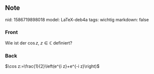 ## Note
nid: 1586719898018
model: LaTeX-deb4a
tags: wichtig
markdown: false

### Front
Wie ist der $\cos z$, $z \in \mathbb{C}$ definiert?

### Back
$\cos z:=\frac{1}{2}\left(e^{i z}+e^{-i z}\right)$
